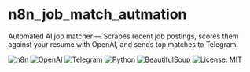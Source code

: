 # n8n_job_match_autmation
Automated AI job matcher — Scrapes recent job postings, scores them against your resume with OpenAI, and sends top matches to Telegram.

[![n8n](https://img.shields.io/badge/Automation-n8n-2088FF?logo=n8n)](https://n8n.io/)
[![OpenAI](https://img.shields.io/badge/AI-OpenAI-412991?logo=openai)](https://openai.com/)
[![Telegram](https://img.shields.io/badge/Chat-Telegram-2CA5E0?logo=telegram)](https://core.telegram.org/bots)
[![Python](https://img.shields.io/badge/Language-Python-3776AB?logo=python)](https://www.python.org/)
[![BeautifulSoup](https://img.shields.io/badge/Scraper-BeautifulSoup-4E9A06)](https://www.crummy.com/software/BeautifulSoup/)
[![License: MIT](https://img.shields.io/badge/License-MIT-yellow.svg)](LICENSE)

